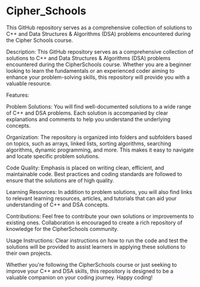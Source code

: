 # Cipher_Schools
This GitHub repository serves as a comprehensive collection of solutions to C++ and Data Structures & Algorithms (DSA) problems encountered during the Cipher Schools course.

Description:
This GitHub repository serves as a comprehensive collection of solutions to C++ and Data Structures & Algorithms (DSA) problems encountered during the CipherSchools course. Whether you are a beginner looking to learn the fundamentals or an experienced coder aiming to enhance your problem-solving skills, this repository will provide you with a valuable resource.

Features:

Problem Solutions: You will find well-documented solutions to a wide range of C++ and DSA problems. Each solution is accompanied by clear explanations and comments to help you understand the underlying concepts.

Organization: The repository is organized into folders and subfolders based on topics, such as arrays, linked lists, sorting algorithms, searching algorithms, dynamic programming, and more. This makes it easy to navigate and locate specific problem solutions.

Code Quality: Emphasis is placed on writing clean, efficient, and maintainable code. Best practices and coding standards are followed to ensure that the solutions are of high quality.

Learning Resources: In addition to problem solutions, you will also find links to relevant learning resources, articles, and tutorials that can aid your understanding of C++ and DSA concepts.

Contributions: Feel free to contribute your own solutions or improvements to existing ones. Collaboration is encouraged to create a rich repository of knowledge for the CipherSchools community.

Usage Instructions: Clear instructions on how to run the code and test the solutions will be provided to assist learners in applying these solutions to their own projects.

Whether you're following the CipherSchools course or just seeking to improve your C++ and DSA skills, this repository is designed to be a valuable companion on your coding journey. Happy coding!

